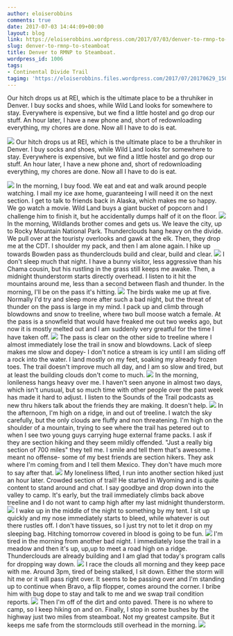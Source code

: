 ```yaml
---
author: eloiserobbins
comments: true
date: 2017-07-03 14:44:09+00:00
layout: blog
link: https://eloiserobbins.wordpress.com/2017/07/03/denver-to-rmnp-to-steamboat/
slug: denver-to-rmnp-to-steamboat
title: Denver to RMNP to Steamboat.
wordpress_id: 1006
tags:
- Continental Divide Trail
tagimg: 'https://eloiserobbins.files.wordpress.com/2017/07/20170629_150419.jpg'
---
```


Our hitch drops us at REI, which is the ultimate place to be a thruhiker in Denver. I buy socks and shoes, while Wild Land looks for somewhere to stay. Everywhere is expensive, but  we find a little hostel and go drop our stuff. An hour later, I have a new phone and, short of redownloading everything, my chores are done. Now all I have to do is eat.


[![](https://eloiserobbins.files.wordpress.com/2017/07/20170629_150419.jpg)](https://eloiserobbins.files.wordpress.com/2017/07/20170629_150419.jpg)
Our hitch drops us at REI, which is the ultimate place to be a thruhiker in Denver. I buy socks and shoes, while Wild Land looks for somewhere to stay. Everywhere is expensive, but  we find a little hostel and go drop our stuff. An hour later, I have a new phone and, short of redownloading everything, my chores are done. Now all I have to do is eat.

[![](https://eloiserobbins.files.wordpress.com/2017/07/20170629_152942.jpg)](https://eloiserobbins.files.wordpress.com/2017/07/20170629_152942.jpg)
In the morning, I buy food. We eat and eat and walk around people watching. I mail my ice axe home, guaranteeing I will need it on the next section. I get to talk to friends back in Alaska, which makes me so happy. We go watch a movie. Wild Land buys a giant bucket of popcorn and I challenge him to finish it, but he accidentally dumps half of it on the floor. 
[![](https://eloiserobbins.files.wordpress.com/2017/07/20170629_154538.jpg)](https://eloiserobbins.files.wordpress.com/2017/07/20170629_154538.jpg)
In the morning, Wildlands brother comes and gets us. We leave the city, up to Rocky Mountain National Park. Thunderclouds hang heavy on the divide. We pull over at the touristy overlooks and gawk at the elk. Then, they drop me at the CDT. I shoulder my pack, and then I am alone again. I hike up towards Bowden pass as thunderclouds build and clear, build and clear.
[![](https://eloiserobbins.files.wordpress.com/2017/07/20170629_160137.jpg)](https://eloiserobbins.files.wordpress.com/2017/07/20170629_160137.jpg)
I don't sleep much that night. I have a bunny visitor, less aggressive than his Chama cousin, but his rustling in the grass still keeps me awake. Then, a midnight thunderstorm starts directly overhead. I listen to it hit the mountains around me, less than a second between flash and thunder. In the morning, I'll be on the pass it's hitting.
[![](https://eloiserobbins.files.wordpress.com/2017/07/20170630_073611.jpg)](https://eloiserobbins.files.wordpress.com/2017/07/20170630_073611.jpg)
The birds wake me up at five. Normally I'd try and sleep more after such a bad night, but the threat of thunder on the pass is large in my mind. I pack up and climb through blowdowns and snow to treeline, where two bull moose watch a female. At the pass is a snowfield that would have freaked me out two weeks ago, but now it is mostly melted out and I am suddenly very greatful for the time I have taken off.
[![](https://eloiserobbins.files.wordpress.com/2017/07/20170630_095513.jpg)](https://eloiserobbins.files.wordpress.com/2017/07/20170630_095513.jpg)
The pass is clear on the other side to treeline where I almost immediately lose the trail in snow and blowdowns. Lack of sleep makes me slow and dopey- I don't notice a stream is icy until I am sliding off a rock into the water. I land mostly on my feet, soaking my already frozen toes. The trail doesn't improve much all day, and I am so slow and tired, but at least the building clouds don't come to much.
[![](https://eloiserobbins.files.wordpress.com/2017/07/20170701_134921.jpg)](https://eloiserobbins.files.wordpress.com/2017/07/20170701_134921.jpg)
In the morning, lonileness hangs heavy over me. I haven't seen anyone in almost two days, which isn't unusual, but so much time with other people over the past week has made it hard to adjust. I listen to the Sounds of the Trail podcasts as new thru hikers talk about the friends they are making. It doesn't help.
[![](https://eloiserobbins.files.wordpress.com/2017/07/20170701_140141.jpg)](https://eloiserobbins.files.wordpress.com/2017/07/20170701_140141.jpg)
In the afternoon, I'm high on a ridge, in and out of treeline. I watch the sky carefully, but the only clouds are fluffy and non threatening. I'm high on the shoulder of a mountain, trying to see where the trail has petered out to when I see two young guys carrying huge external frame packs. I ask if they are section hiking and they seem mildly offended. "Just a really big section of 700 miles" they tell me. I smile and tell them that's  awesome. I meant no offense- some of my best friends are section hikers. They ask where I'm coming from and I tell them Mexico. They don't have much more to say after that.
[![](https://eloiserobbins.files.wordpress.com/2017/07/20170701_155100.jpg)](https://eloiserobbins.files.wordpress.com/2017/07/20170701_155100.jpg)
My loneliness lifted, I run into another section hiked just an hour later. Crowded section of trail! He started in Wyoming and is quite content to stand around and chat. I say goodbye and drop down into the valley to camp. It's early, but the trail immediately climbs back above treeline and I do not want to camp high after my last midnight thunderstorm.
[![](https://eloiserobbins.files.wordpress.com/2017/07/20170701_164359.jpg)](https://eloiserobbins.files.wordpress.com/2017/07/20170701_164359.jpg)
I wake up in the middle of the night to something by my tent. I sit up quickly and my nose immediately starts to bleed, while whatever is out there rustles off. I don't have tissues, so I just try not to let it drop on my sleeping bag. Hitching tomorrow covered in blood is going to be fun.
[![](https://eloiserobbins.files.wordpress.com/2017/07/20170702_080257.jpg)](https://eloiserobbins.files.wordpress.com/2017/07/20170702_080257.jpg)
I'm tired in the morning from another bad night. I immediately lose the trail in a meadow and then it's up, up,up to meet a road high on a ridge. Thunderclouds are already building and I am glad that today's program calls for dropping way down.
[![](https://eloiserobbins.files.wordpress.com/2017/07/20170702_083306.jpg)](https://eloiserobbins.files.wordpress.com/2017/07/20170702_083306.jpg)
I race the clouds all morning and they keep pace with me. Around 3pm, tired of being stalked, I sit down. Either the storm will hit me or it will pass right over. It seems to be passing over and I'm standing up to continue when Bravo, a flip flopper, comes around the corner. I bribe him with bug dope to stay and talk to me and we swap trail condition reports.
[![](https://eloiserobbins.files.wordpress.com/2017/07/20170702_131521.jpg)](https://eloiserobbins.files.wordpress.com/2017/07/20170702_131521.jpg)
Then I'm off of the dirt and onto paved. There is no where to camp, so I keep hiking on and on. Finally, I stop in some bushes by the highway just two miles from steamboat. Not my greatest campsite. But it keeps me safe from the stormclouds still overhead in the morning. 
[![](https://eloiserobbins.files.wordpress.com/2017/07/20170702_100644.jpg)](https://eloiserobbins.files.wordpress.com/2017/07/20170702_100644.jpg)
